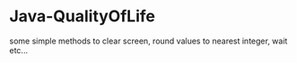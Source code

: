 # Java-QualityOfLife
some simple methods to clear screen, round values to nearest integer, wait etc...
